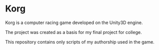 # Korg
Korg is a computer racing game developed on the Unity3D engine.

The project was created as a basis for my final project for college.

This repository contains only scripts of my authorship used in the game.
